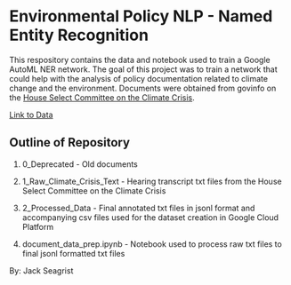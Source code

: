 # Environmental Policy NLP - Named Entity Recognition

This respository contains the data and notebook used to train a Google AutoML NER network. The goal of this project was to train a network that could help with the analysis of policy documentation related to climate change and the environment. Documents were obtained from govinfo on the [House Select Committee on the Climate Crisis](https://climatecrisis.house.gov/).

[Link to Data](https://www.govinfo.gov/committee/house-climate?path=/browsecommittee/chamber/house/committee/climate/collection/CHRG/congress/116)

## Outline of Repository
1. 0_Deprecated - Old documents

2. 1_Raw_Climate_Crisis_Text - Hearing transcript txt files from the House Select Committee on the Climate Crisis

3. 2_Processed_Data - Final annotated txt files in jsonl format and accompanying csv files used for the dataset creation in Google Cloud Platform

4. document_data_prep.ipynb - Notebook used to process raw txt files to final jsonl formatted txt files

By: Jack Seagrist
